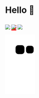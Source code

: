  <h1> Hello 👋 </h1>


 <div style="display: none"><br>
  <img align="center" alt="Formando-Js" height="30" width="40" src="https://raw.githubusercontent.com/devicons/devicon/master/icons/javascript/javascript-plain.svg">
  <img align="center" alt="Formando -HTML" height="30" width="40" src="https://raw.githubusercontent.com/devicons/devicon/master/icons/html5/html5-original.svg">
  <img align="center" alt="Formando-CSS" height="30" width="40" src="https://raw.githubusercontent.com/devicons/devicon/master/icons/css3/css3-original.svg">
  <img align="center" alt="Formando-CSS" height="30" width="40" src="https://github.com/nathangrazo/nathangrazo/blob/main/icons/wordpress-plain.svg">
</div> 
  
  ##
 
<div> 
  <a href="https://discord.com/users/nathan!#8729" target="_blank"><img src="https://img.shields.io/badge/Discord-7289DA?style=for-the-badge&logo=discord&logoColor=white" target="_blank"></a> 
  <a href = "mailto:nathangrazo@gmail.com" style="background-color:red;"><img src="https://img.shields.io/badge/-Gmail-%23333?style=for-the-badge&logo=gmail&logoColor=white"></a>
  <a href="https://www.linkedin.com/in/nathan-grazo-065586239/" target="_blank"><img src="https://img.shields.io/badge/-LinkedIn-%230077B5?style=for-the-badge&logo=linkedin&logoColor=white" target="_blank"></a> 
 
   ![snake gif](https://github.com/nathangrazo/nathangrazo/blob/output/github-contribution-grid-snake.svg) 
 
 </div> 

